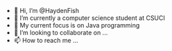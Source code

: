 - 👋 Hi, I’m @HaydenFish
- 👀 I’m currently a computer science student at CSUCI 
- 🌱 My current focus is on Java programming
- 💞️ I’m looking to collaborate on ...
- 📫 How to reach me ...

<!---
HaydenFish/HaydenFish is a ✨ special ✨ repository because its `README.md` (this file) appears on your GitHub profile.
You can click the Preview link to take a look at your changes.
--->
